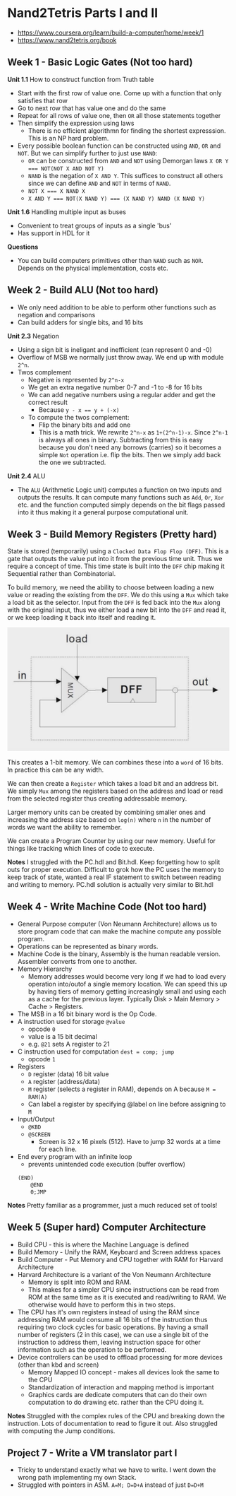 # Nand2Tetris Parts I and II

- https://www.coursera.org/learn/build-a-computer/home/week/1
- https://www.nand2tetris.org/book

## Week 1 - Basic Logic Gates (Not too hard)

**Unit 1.1** How to construct function from Truth table
- Start with the first row of value one. Come up with a function that only satisfies that row 
- Go to next row that has value one and do the same
- Repeat for all rows of value one, then `OR` all those statements together
- Then simplify the expression using laws
	- There is no efficient algorithmn for finding the shortest expresssion. This is an NP hard problem.
- Every possible boolean function can be constructed using `AND`, `OR` and `NOT`. But we can simplify further to just use `NAND`:
	-  `OR` can be constructed from `AND` and `NOT` using Demorgan laws `X OR Y === NOT(NOT X AND NOT Y)`
	- `NAND` is the negation of `X AND Y`. This suffices to construct all others since we can define `AND` and `NOT` in terms of `NAND`.
	- `NOT X === X NAND X`
	- `X AND Y === NOT(X NAND Y) === (X NAND Y) NAND (X NAND Y)`

**Unit 1.6** Handling multiple input as buses
- Convenient to treat groups of inputs as a single 'bus'
- Has support in HDL for it

**Questions**
- You can build computers primitives other than `NAND` such as `NOR`. Depends on the physical implementation, costs etc.

## Week 2 - Build ALU (Not too hard)

- We only need addition to be able to perform other functions such as negation and comparisons
- Can build adders for single bits, and 16 bits

**Unit 2.3** Negation
- Using a sign bit is ineligant and inefficient (can represent 0 and -0)
- Overflow of MSB we normally just throw away. We end up with module `2^n`.
- Twos complement
	- Negative is represented by `2^n-x`
	- We get an extra negative number 0-7 and -1 to -8 for 16 bits
	- We can add negative numbers using a regular adder and get the correct result
		- Because `y - x == y + (-x)`
	- To compute the twos complement:
		- Flip the binary bits and add one
		- This is a math trick. We rewrite `2^n-x` as `1+(2^n-1)-x`. Since `2^n-1` is always all ones in binary. Subtracting from this is easy because you don't need any borrows (carries) so it becomes a simple `Not` operation i.e. flip the bits. Then we simply add back the one we subtracted.

**Unit 2.4** ALU
- The `ALU` (Arithmetic Logic unit) computes a function on two inputs and outputs the results. It can compute many functions such as `Add`, `Or`, `Xor` etc. and the function computed simply depends on the bit flags passed into it thus making it a general purpose computational unit.


## Week 3 - Build Memory Registers (Pretty hard)

State is stored (temporarily) using a `Clocked Data Flop Flop (DFF)`. This is a gate that outputs the value put into it from the previous time unit. Thus we require a concept of time. This time state is built into the `DFF` chip making it Sequential rather than Combinatorial.

To build memory, we need the ability to choose between loading a new value or reading the existing from the `DFF`. We do this using a `Mux` which take a load bit as the selector. Input from the `DFF` is fed back into the `Mux` along with the original input, thus we either load a new bit into the `DFF` and read it, or we keep loading it back into itself and reading it. 

![Bit Implementation](bit-implementation.png)

This creates a 1-bit memory. We can combines these into a `word` of 16 bits. In practice this can be any width.

We can then create a `Register` which takes a load bit and an address bit. We simply `Mux` among the registers based on the address and load or read from the selected register thus creating addressable memory.

Larger memory units can be created by combining smaller ones and increasing the address size based on `log(n)` where `n` in the number of words we want the ability to remember.

We can create a Program Counter by using our new memory. Useful for things like tracking which lines of code to execute.

**Notes**
I struggled with the PC.hdl and Bit.hdl. Keep forgetting how to split outs for proper execution. Difficult to grok how the PC uses the memory to keep track of state, wanted a real IF statement to switch between reading and writing to memory.  PC.hdl solution is actually very similar to Bit.hdl

## Week 4 - Write Machine Code (Not too hard)

- General Purpose computer (Von Neumann Architecture) allows us to store program code that can make the machine compute any possible program.
- Operations can be represented as binary words.
- Machine Code is the binary, Assembly is the human readable version. Assembler converts from one to another.
- Memory Hierarchy
	- Memory addresses would become very long if we had to load every operation into/outof a single memory location. We can speed this up by having tiers of memory getting increasingly small and using each as a cache for the previous layer. Typically Disk > Main Memory > Cache > Registers.
- The MSB in a 16 bit binary word is the Op Code.
- A instruction used for storage `@value`
	- opcode `0`
	- value is a 15 bit decimal
	- e.g. `@21` sets A register to 21
- C instruction used for computation `dest = comp; jump`
	- opcode `1`
- Registers
	- `D` register (data) 16 bit value
	- `A` register (address/data) 
	- `M` register (selects a register in RAM), depends on A because `M = RAM(A)`
	- Can label a register by specifying @label on line before assigning to `M`
- Input/Output
	- `@KBD`
	- `@SCREEN`
		- Screen is 32 x 16 pixels (512). Have to jump 32 words at a time for each line.
- End every program with an infinite loop
	- prevents unintended code execution (buffer overflow)
	```
	(END)
		@END
		0;JMP
	```
**Notes**
Pretty familiar as a programmer, just a much reduced set of tools! 

## Week 5 (Super hard) Computer Architecture

- Build CPU - this is where the Machine Language is defined
- Build Memory - Unify the RAM, Keyboard and Screen address spaces
- Build Computer - Put Memory and CPU together with RAM for Harvard Architecture
- Harvard Architecture is a variant of the Von Neumann Architecture
	- Memory is split into ROM and RAM.
	- This makes for a simpler CPU since instructions can be read from ROM at the same time as it is executed and read/writing to RAM. We otherwise would have to perform this in two steps.
- The CPU has it's own registers instead of using the RAM since addressing RAM would consume all 16 bits of the instruction thus requiring two clock cycles for basic operations. By having a small number of registers (2 in this case), we can use a single bit of the instruction to address them, leaving instruction space for other information such as the operation to be performed.
- Device controllers can be used to offload processing for more devices (other than kbd and screen)
	- Memory Mapped IO concept - makes all devices look the same to the CPU
	- Standardization of interaction and mapping method is important
	- Graphics cards are dedicate computers that can do their own computation to do drawing etc. rather than the CPU doing it.


**Notes**
Struggled with the complex rules of the CPU and breaking down the instruction. Lots of documentation to read to figure it out. Also struggled with computing the Jump conditions.

## Project 7 - Write a VM translator part I
- Tricky to understand exactly what we have to write. I went down the wrong path implementing my own Stack.
- Struggled with pointers in ASM. `A=M; D=D+A` instead of just `D=D+M`
